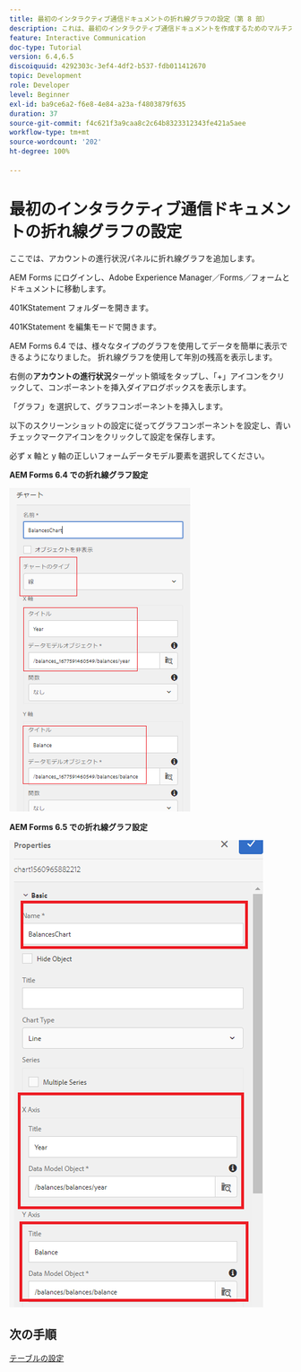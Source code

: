 ```yaml
---
title: 最初のインタラクティブ通信ドキュメントの折れ線グラフの設定（第 8 部）
description: これは、最初のインタラクティブ通信ドキュメントを作成するためのマルチステップチュートリアルの第 8 部です。 ここでは、アカウントの進行状況パネルに折れ線グラフを追加します。
feature: Interactive Communication
doc-type: Tutorial
version: 6.4,6.5
discoiquuid: 4292303c-3ef4-4df2-b537-fdb011412670
topic: Development
role: Developer
level: Beginner
exl-id: ba9ce6a2-f6e8-4e84-a23a-f4803879f635
duration: 37
source-git-commit: f4c621f3a9caa8c2c64b8323312343fe421a5aee
workflow-type: tm+mt
source-wordcount: '202'
ht-degree: 100%

---
```


# 最初のインタラクティブ通信ドキュメントの折れ線グラフの設定

ここでは、アカウントの進行状況パネルに折れ線グラフを追加します。

AEM Forms にログインし、Adobe Experience Manager／Forms／フォームとドキュメントに移動します。

401KStatement フォルダーを開きます。

401KStatement を編集モードで開きます。

AEM Forms 6.4 では、様々なタイプのグラフを使用してデータを簡単に表示できるようになりました。 折れ線グラフを使用して年別の残高を表示します。

右側の&#x200B;**アカウントの進行状況**&#x200B;ターゲット領域をタップし、「+」アイコンをクリックして、コンポーネントを挿入ダイアログボックスを表示します。

「グラフ」を選択して、グラフコンポーネントを挿入します。

以下のスクリーンショットの設定に従ってグラフコンポーネントを設定し、青いチェックマークアイコンをクリックして設定を保存します。

必ず x 軸と y 軸の正しいフォームデータモデル要素を選択してください。

**AEM Forms 6.4 での折れ線グラフ設定**

![linechart64](assets/linechart.png)

**AEM Forms 6.5 での折れ線グラフ設定**

![linechart64](assets/linechart65.PNG)

## 次の手順

[テーブルの設定](./partnine.md)

